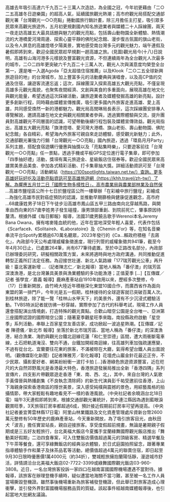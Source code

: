 高雄去年吸引高達六千九百二十三萬人次造訪，為全國之冠，今年初更藉由「二○二五高雄冬日遊樂園」的超高人氣，延續國旅觀光熱潮；高市府觀光局搭配交通部觀光署「台灣觀光一○○亮點」捲動國旅行銷計畫，除三月擔任主打星，吸引眾多民眾來高觀光旅遊外，五月初更規劃國內知名旅遊業者與媒體二十人踩線團，兩天一夜走訪高雄五大最具話題與魅力的觀光亮點，包括壽山動物園全新體驗、熱情潮流的大港橋愛河灣周邊、探索心靈平靜的佛陀紀念館、漫步復古氛圍的旗山老街，以及令人屏息的高雄燈塔夕陽美景，實地感受南台灣多元的觀光魅力，端午連假及暑假即將到來，歡迎全國民眾趁早規劃一趟高雄之旅。(見圖)觀光局今(十八)日說明，高雄有山海河港多元樣貌及豐富觀光資源，不但連續兩年為全台觀光人次最多的城市，二○二四年更突破六千九百二十三萬人次，觀光人次與滿意度均榮登全台第一，還是唯一入選Agoda「亞太超值住宿推薦」以及Klook「二○二五全球新興旅遊目的地」的台灣城市，加上豐富多元的活動慶典與演唱會，以及高CP值的交通及住宿，讓遊客流連忘返；這次，踩線團深入探索高雄五大觀光亮點，不僅呈現高雄多元觀光風貌，也聚焦夜間經濟、文創與美食的多重面向，展現高雄在地文化與觀光能量，希望透過這次踩線活動，讓旅遊業者及媒體發掘高雄的新亮點，設計更多創新行程，同時藉由媒體宣傳推廣，吸引更多國內外旅客走進高雄、愛上高雄，共同感受煥然一新的港都魅力。觀光局高閔琳局長表示，這次踩線團安排專人導覽解說，邀請高雄在地文史與觀光相關業者參與，透過實際體驗與交流，提升團員對高雄觀光不同層面的認識，可望帶動後續行程包裝及媒體宣傳效益。觀光局指出，高雄五大觀光亮點「旗津燈塔、愛河灣大港橋、旗山老街、壽山動物園、佛陀紀念館」各自精彩，希望海內外旅客可親自來走訪體驗，感受觀光新魅力；此外，交通部觀光署強力行銷「台灣觀光一○○亮點」國內旅遊，透過「環島月月Party」系列主題，搭配食宿遊購行優惠與抽獎以及「亮點集時樂」，只要遊客前往「台灣觀光一○○亮點」任一景點，透過手機或平板GPS定位進行電子集章，即可參加「四季抽好禮」活動，獎項有萬元旅遊金、星級飯店住宿券等。歡迎全國民眾來高雄賞美景品美食、參加各式精彩活動、打卡集章抽大獎。詳細活動資訊可至「台灣觀光一○○亮點」活動網站（https://100spotlights.taiwan.net.tw/）查詢。更多高雄好玩好吃及活動亮點資訊可至高雄旅遊網（https://khh.travel/zh-tw/）了解。為響應五月廿二日「國際生物多樣性日」，高市農業局與農業部林業及自然保 ...高雄市鹽埕區公所十七日於鹽埕區公所一樓舉辦「在彩繪中旅行鹽埕」彩繪成 ...為強化高雄市民對癌症預防的認識，並推動早期篩檢與健康促進觀念，高市府 ...68歲康姓男子18日下午徒步沿高雄市鳳山區五甲三路由南向北穿越馬路，與開車由西向東的57歲李姓男子發生碰撞，康男頭部重創、到院前死亡，肇事原因待釐清。根據外媒《每日郵報》報導，法國31歲男饒舌歌手Werenoi本名Jeremy Bana Owana，擁有喀麥隆血統的他，近年在當地深受年輕人喜愛，代表作包括《Scarface》、《Solitaire》、《Laboratoire》及《Chemin d'or》等，在知名音樂串流平台Spotify累積逾670萬名聽眾，2023年發行的《Ca...賴政府積極「去蔣化」，內政部今天公布處理威權象徵進度，現行列管的威權象徵共941筆，截至今年4月30日止，已處置264筆，尚有677筆待處置。至於中正路改名部分，內政部已辦理委託研究，研擬相關政策方案，未來將適時與地方政府溝通，共同推動促進轉型正義所訂法定任務。為迎接世壯運、新北人氣路線「177瑞芳觀光公車」再升級！臺北客運新增 ...（記者陳志仁／新北報導）當地人稱為「番仔澳」的瑞芳區深澳漁港，是北台灣兼具美景與漁業體驗的多功能漁港；正值夏季 […]【互傳媒／記者 張學宜／嘉義 報導】鹿麻產車站自1910年啟用以來，歷經多次整修，今（17）日重新開放，由竹崎大陸近年積極深化東盟10國合作，而廣西省作為面向東盟的第一排門戶，今年光是五一假期，桂林接待的全球遊客就已突破百萬人次。到桂林旅遊，除了能一覽「桂林山水甲天下」的美景外，還有不少沉浸式體驗活動。TVBS特派記者就彷彿一秒穿越，實際參加了古代的科舉考試，現場工作人員還會搭配演出情境劇，打造特殊的觀光賣點。合歡山暗空公園是全台唯一、亞洲第三座國際認證的國際暗空公園；隨著夏季觀星旺季來臨，南投縣政府啟動「星空季」系列活動，串聯上百家星空友善店家，成功掀起一波追星熱潮。【互傳媒／記者 陳德儀／新北市 報導】坐落於新北市瑞芳區、當地人稱為「番仔澳」的深澳漁港，結合漁業、海釣與觀光台鐵北迴線花蓮「和仁至崇德」區間，遭大雨衝斷電車線，土石把軌道淹沒、雙向不通，台鐵加開經南迴線，往高雄列車加強疏運應變，不過有從台北、宜蘭要往花東的旅客，不滿被晾在大廳，氣得希望台鐵人員出面說明。（觀傳媒彰化新聞）【記者陳雅芳／彰化報導】花壇虎山巖金針花最近正夯，不少民眾、攝影愛好者、網美紛紛衝一波打卡拍 […]香港綠色旅遊資源豐富，近在咫尺的大自然郊野風光是香港最大特色，香港旅遊發展局推出全新「香港四隅」系列宣傳片，四支影片帶觀眾遊走香港「東、南、西、北」，其中，來自台灣的人氣歌手黃偉晉與熱播劇集《不良執念清除師》的新生代演員彭千祐受邀前往香港，上山下海親身探索香港南區的隱世美景，深入感受純樸與震撼的景色，用綜藝風格的拍攝情節，帶大家輕鬆有趣地看見不一樣的香港風貌。（中央社記者余曉涵台北18日電）端午3天連假即將到來，根據交通部觀光署統計，其中連江縣因為遇到藍眼淚觀賞旺季，3天旅宿訂房率都超過6成，預計接近假期前訂房率可望再提高。（中央社記者姜宜菁雲林縣17日電）阿里山林業鐵路及文化資產管理處斥資新台幣2600萬元整修有50年歷史的鹿麻產車站，今天重新開放，為了吸引旅客目光，由秋田犬「波吉」擔任實習站長，親自迎接旅客。享受度假超前規畫，無論是暑期親子假期或是三五好友輕旅行，台北美福大飯店今夏攜手宜蘭綠舞國際觀光飯店推出「舞動美好假期」二泊四食專案，可入住雙飯店價值超過萬元的頂級客房、精選早餐及下午茶等餐食，還可享綠舞飯店的經典浴衣體驗，於日式庭園拍照留念，跟著專業指導體驗手作和菓子及抹茶品茗等活動，總價值超過4萬元的聯賣住宿，即日起至9月30日限時優惠價1萬4000元（約34折），雙城輕旅擁抱蘭陽恬靜，漫遊城市舒活，詳情請洽台北美福大飯店02-7722-3399或綠舞國際觀光飯店03-960-3808。近日，一名台灣旅客投訴一家四口在越南富國國際機場遭遇不當對待。據報導，該旅客在辦理登機手續時，疑似遭當地海關不當刁難，甚至被一名工作人員當場撕毀登機證。雖然事後機場重新為旅客補發登機證，但此舉已對旅客造成心理衝擊，並引發外界對富國機場服務品質的質疑。該起事件經越南媒體報導後，也引起當地大批網友議論。